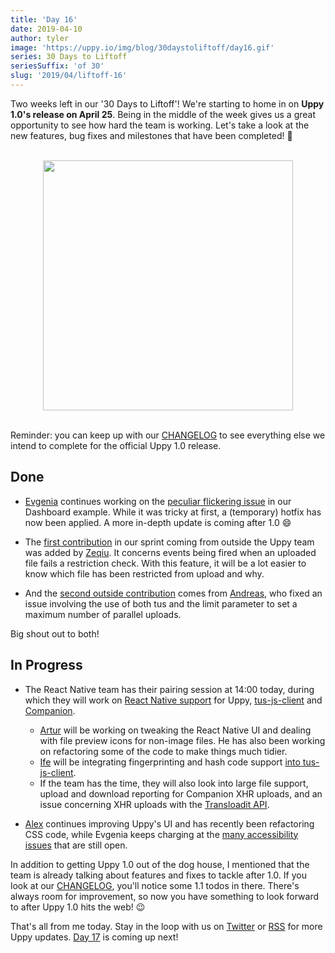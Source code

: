```yaml
---
title: 'Day 16'
date: 2019-04-10
author: tyler
image: 'https://uppy.io/img/blog/30daystoliftoff/day16.gif'
series: 30 Days to Liftoff
seriesSuffix: 'of 30'
slug: '2019/04/liftoff-16'
---
```


Two weeks left in our '30 Days to Liftoff'! We're starting to home in on **Uppy
1.0's release on April 25**. Being in the middle of the week gives us a great
opportunity to see how hard the team is working. Let's take a look at the new
features, bug fixes and milestones that have been completed! :dog:

<center><br /><img width="400" src="/img/blog/30daystoliftoff/day16.gif" /><br /><br /></center>

Reminder: you can keep up with our
[CHANGELOG](https://github.com/transloadit/uppy/blob/master/CHANGELOG.md) to see
everything else we intend to complete for the official Uppy 1.0 release.

<!--truncate-->

## Done

- [Evgenia](https://github.com/lakesare) continues working on the
  [peculiar flickering issue](https://github.com/transloadit/uppy/pull/1400#issuecomment-481039845)
  in our Dashboard example. While it was tricky at first, a (temporary) hotfix
  has now been applied. A more in-depth update is coming after 1.0 :smile:

- The [first contribution](https://github.com/transloadit/uppy/pull/1436) in our
  sprint coming from outside the Uppy team was added by
  [Zeqiu](https://github.com/allenfantasy). It concerns events being fired when
  an uploaded file fails a restriction check. With this feature, it will be a
  lot easier to know which file has been restricted from upload and why.

- And the
  [second outside contribution](https://github.com/transloadit/uppy/pull/1429)
  comes from [Andreas](https://github.com/ap--), who fixed an issue involving
  the use of both tus and the limit parameter to set a maximum number of
  parallel uploads.

Big shout out to both!

## In Progress

- The React Native team has their pairing session at 14:00 today, during which
  they will work on
  [React Native support](https://github.com/transloadit/uppy/pull/988) for Uppy,
  [tus-js-client](https://github.com/tus/tus-js-client) and
  [Companion](https://github.com/transloadit/uppy/tree/master/packages/@uppy/companion).

  - [Artur](https://github.com/arturi) will be working on tweaking the React
    Native UI and dealing with file preview icons for non-image files. He has
    also been working on refactoring some of the code to make things much
    tidier.
  - [Ife](https://github.com/ifedapoolarewaju) will be integrating
    fingerprinting and hash code support
    [into tus-js-client](https://github.com/tus/tus-js-client/pull/73).
  - If the team has the time, they will also look into large file support,
    upload and download reporting for Companion XHR uploads, and an issue
    concerning XHR uploads with the
    [Transloadit API](https://transloadit.com/docs/api/).

- [Alex](https://github.com/nqst) continues improving Uppy's UI and has recently
  been refactoring CSS code, while Evgenia keeps charging at the
  [many accessibility issues](https://github.com/transloadit/uppy/issues/created_by/nqst)
  that are still open.

In addition to getting Uppy 1.0 out of the dog house, I mentioned that the team
is already talking about features and fixes to tackle after 1.0. If you look at
our [CHANGELOG](https://github.com/transloadit/uppy/blob/master/CHANGELOG.md),
you'll notice some 1.1 todos in there. There's always room for improvement, so
now you have something to look forward to after Uppy 1.0 hits the web! :wink:

That's all from me today. Stay in the loop with us on
[Twitter](https://twitter.com/uppy_io) or [RSS](https://uppy.io/atom.xml) for
more Uppy updates. [Day 17](/blog/2019/04/liftoff-17/) is coming up next!
